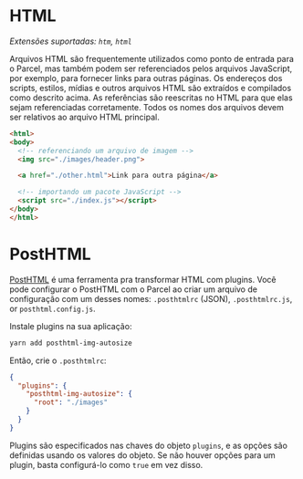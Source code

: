 # HTML

_Extensões suportadas: `htm`, `html`_

Arquivos HTML são frequentemente utilizados como ponto de entrada para o Parcel, mas também podem ser referenciados pelos arquivos JavaScript, por exemplo, para fornecer links para outras páginas. Os endereços dos scripts, estilos, mídias e outros arquivos HTML são extraídos e compilados como descrito acima. As referências são reescritas no HTML para que elas sejam referenciadas corretamente. Todos os nomes dos arquivos devem ser relativos ao arquivo HTML principal.

```html
<html>
<body>
  <!-- referenciando um arquivo de imagem -->
  <img src="./images/header.png">

  <a href="./other.html">Link para outra página</a>

  <!-- importando um pacote JavaScript -->
  <script src="./index.js"></script>
</body>
</html>
```

# PostHTML

[PostHTML](https://github.com/posthtml/posthtml) é uma ferramenta pra transformar HTML com plugins. Você pode configurar o PostHTML com o Parcel ao criar um arquivo de configuração com um desses nomes: `.posthtmlrc` (JSON), `.posthtmlrc.js`, or `posthtml.config.js`.

Instale plugins na sua aplicação:

```bash
yarn add posthtml-img-autosize
```

Então, crie o `.posthtmlrc`:

```json
{
  "plugins": {
    "posthtml-img-autosize": {
      "root": "./images"
    }
  }
}
```

Plugins são especificados nas chaves do objeto `plugins`, e as opções são definidas usando os valores do objeto. Se não houver opções para um plugin, basta configurá-lo como `true` em vez disso.
